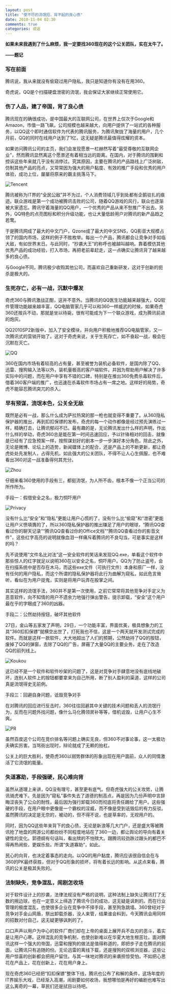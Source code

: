 ```yaml
---
layout: post
title: "使不尽的流氓招，背不起的良心债"
date: 2010-11-04 02:30
comments: true
categories: 说话
---
```

**如果未来我遇到了什么麻烦，我一定要找360现在的这个公关团队，实在太牛了。**

**——题记**


### 写在前面

腾讯说，我从来就没有偷窥过用户隐私，我只是知道你有没有在用360。

奇虎说，QQ是个扫描硬盘泄密的流氓，我会保证大家继续正常使用它。

 

### 伤了人品，建了帝国，背了良心债

腾讯现在的确很成功，是中国最大的互联网公司，在世界上仅次于Google和Amazon，市值一路飞飙，公司规模也越来越大，向用户提供了一站式的各种服务，以QQ这个即时通信软件为代表的腾讯服务，为腾讯聚拢了海量的用户，几个月前，QQ的同时在线用户达到了1亿，这无疑是腾讯最值得炫耀的资本。<!-- more -->

如果访问腾讯公司的主页，我们会发现愿景一栏赫然写着“最受尊敬的互联网企业”，然而腾讯显然离这个愿景还有着相当远的距离。在国内，对于腾讯的围剿和控诉这些年来就几乎没有消停过。究其原因，主要在腾讯的产品路线上广泛树敌，仿制其他产品的亮点，又常常因为强大的用户黏度、有效的推广手段和优秀的用户体验，成功上位，屡屡将原来的霸主挑落马下。

![Tencent](http://static.cnbetacdn.com/newsimg/101104/1257100952615664.jpg)

腾讯被称为IT界的“全民公敌”并不为过，个人消费领域几乎到处都有企鹅驻扎的痕迹。联众游戏是第一个成功被腾讯击败的公司，随着QQ游戏的风行，联众也逐渐被大家遗忘。腾讯守着海量的QQ用户，一个优秀的产品从来不愁推广不出去。另外，QQ特色的点亮图标和积分升级功能，也让大量低龄用户对腾讯的新产品趋之若鹜。

于是腾讯网成了最大的中文门户，Qzone成了最大的中文SNS，QQ影音大规模占领了的国内市场，这样的例子不胜枚举。每出一个产品，腾讯都会让竞争对手如临大敌，有如世界末日。与此同时，“抄袭大王”的称呼也被越叫越响。靠着模仿其他优秀产品的成功经验，打入市场，再把老前辈赶走，这一点确实让腾讯背了越来越多的良心债。

与Google不同，腾讯极少收购其他公司，而喜欢自己重新研发，这对于创新的扼杀是极大的。

 

### 生死存亡，必有一战，沉默中爆发

奇虎360与腾讯激战正酣，这并不意外。当腾讯的QQ医生功能越来越强大，QQ软件管理功能越来越丰富，QQ电脑管家几乎可以和360一样威武的时候，如果奇虎360还按兵不动，那就是坐以待毙，很有可能成为下一个联众游戏，成为腾讯前进的炮灰。

QQ2010SP2新版中，加入了安全模块，并向用户积极地推荐QQ电脑管家，又一次腾讯式的营销开始了。这对于奇虎来说，关乎生死存亡，如不奋起一战，极会在沉默在灭亡。

![QQ](http://static.cnbetacdn.com/newsimg/101104/1257101747705428.gif)

360在国内市场有着较高的占有量，甚至被誉为装机必备软件，是国内除了QQ、迅雷、搜狗输入法等以外，装机量极高的客户端软件。并因为帮助用户解决了许多实际中的问题，而在用户中享有不错的口碑，特别是在推出360免费杀毒软件后，借着360客户端的推广，也迅速在杀毒软件市场占有一席之地。这样好的局势，奇虎不能容忍腾讯突兀的杀入。

 

### 早有预谋，流氓本色，公关全无敌

既然是必有一战，那么什么成为萨拉热窝的那一枪也就变得不重要了。从360隐私保护器的推出，再到扣扣保镖的发布，奇虎的每一个动作都像是经过预先演练过一样，精确打击，让腾讯郁闷不已。最有趣的是，无论腾讯发出什么样的声明，作出什么样的举动，奇虎360总是能在第一时间迅速回应，予以针锋相对的回击，就像是已经有了应急预案一样，按照谋划好的剧本一步一步演好本分角色。除此之外，无论是微博、论坛上的造势，新闻媒体上的配合，还是产品上的不断更新，都让奇虎处处先发制人，占得先机，如此强大的公关团队，不得不让人心生佩服，也不难看出360对这一战准备得何其充分。

![Zhou](http://static.cnbetacdn.com/newsimg/101104/12571121317246058.png)

仔细来看360使用的手段有三，都挺流氓，为人所不齿，根本不像一个正当公司的所作所为。

手段一：假借安全之名，极力恫吓用户

![Privacy](http://static.cnbetacdn.com/newsimg/101104/12571131005895657.jpg)

没有什么比“安全”和“隐私”更能让用户心慌的了，没有什么比“偷窥”和“泄密”更能让用户义愤填膺的了，所以360隐私保护器的推出赚足了用户的眼球，“腾讯QQ查看过你的聊天记录”“腾讯QQ查看过你的Office文档”“腾讯QQ查看过你的影音文件”，这些红字高亮的说明就像血泪一样痛斥着腾讯的不良勾当，可是事实是这样的吗？

先不说使用“文件名比对法”这一安全软件的笑话来发现QQ.exe，单看这个软件中那些惊人的红字就足以说明360在以安全之名，恫吓用户。QQ为了防止盗号，会在扫描系统中是否存在木马，而这些exe文件（可执行文件）本身和原厂一样，没有任何的用户隐私，而这个所谓的隐私保护器将此行为曲解为窥私，如此危言耸听，看似在为用户捉鬼，实则是将用户玩弄在股掌之间。

其实这样的流氓手法，360并不是第一次使用，之前它常常将其他竞争对手定义为恶意软件，向不知情的用户不遗余力地强行弹出警告，提示卸载，“安全”这个用户最在乎的字眼成了360的凶器。

手段二：公然劫持按钮，破坏其他软件

27日，金山等五家发了声明，29日，一个功能丰富，界面优美，极具想象力的工具“360扣扣保镖”就横空出世了，打死我也不信，这是一个两天就开发测试完成的软件。而就是这样一款软件，大大地超出了人们的预期，公然劫持了QQ的按钮，废掉了QQ的弹窗，去除了QQ的广告，屏蔽了大量QQ的主要业务，走在了改造QQ的前列线上。

![Koukou](http://static.cnbetacdn.com/newsimg/101104/12571241069427830.png)

这已经不是一个软件和软件吵架的问题了，这是对竞争对手肆意地没有底线地破坏，连别人软件上的按钮都要拿来为自己所用，断了别人盈利的渠道，这样的公司真是流氓得史无前例。

手段三：回避自身问题，诋毁竞争对手

在对腾讯的回应进行反击时，360往往回避其中关键的技术问题和丢人的流氓行为，反而在问题外找问题，像什么马化腾领房补等等，借机诋毁，让用户心生不爽。

![PR](http://static.cnbetacdn.com/newsimg/101104/12571251679072961.png)

虽然百度这个公司在竞价排名等问题上确实无良，但360不对事论事，这一太极功夫确实厉害。当骂街出现时，辩论就成了无赖的抬杠。

公关上的巨大胜利，使奇虎360以弱势群体的形象出现在用户面前，众人的同情激活了它流氓的能量。

 

### 失道寡助，手段强硬，民心难向背

虽然从道理上来讲，QQ没有理亏，甚至更有底气。但奇虎强大的公关攻势，让腾讯骑虎难下。先是因为“窥私”事件失去了道德的制高点，再是因为几份声明中言辞晦涩丧失了公众的耐性，最后因为强行卸载360而彻底将责任踢给了用户。这些强硬的手段，在用户眼中更像是一个霸权的淫威，而不像是受到诋毁后的有力反驳。虽然腾讯的决定是无奈的，被动的，但不得不说，也是草率的，无视用户的。

同时，因为QQ这些年来背下的良心债，无论是新浪等几大门户，还是盛大等被腾讯抢了地盘的网游公司都纷纷不同程度地站在了360一边，都让舆论的导向有着关键性的变化。郭德纲有句话叫，看出殡的不怕殡大。跟腾讯较劲跌过跟头的都巴不得再热闹些，更娱乐些。所谓“失道寡助”，如此。

民心的向背，也决定着事态的走向。以QQ的用户黏度，腾讯应该很自信会在与360的PK最终获胜，但对于QQ形象的损坏，将有着长远的影响。从这点来看，腾讯的公关是极其失败的。

 

### 法制缺失，竞争混乱，闹剧怎收场

对于软件设计上的抄袭，法律法规没有严格的说明，这种法制上缺失让腾讯打了无数的擦边球，也在一定意义上缔造了腾讯今日的成功，这无疑是讽刺的。而在行业管理的极度混乱，也使很多企业在竞争中不择手段，甚至狗急跳墙。360曾经对于竞争对手金山网盾，祭出卸载杀器，没人来管，结果谁会料到，今天腾讯会用同样的招数对付自己，这无疑更够讽刺的了。

口口声声以用户为中心的软件厂商们却在上帝的桌面上展开兵不血刃的恶斗，着实是让用户心寒。这样混乱的竞争机制，也使创新难以在华夏大地生根茁壮。面对腾讯这样一个强大的帝国，迅雷和搜狗的做法是值得称道的，即把步子走在腾讯的前面，让腾讯只有追随的份。无论迅雷的离线下载，还是搜狗的双核浏览器，这些让用户惊喜的创新都会把用户留住。与其一味地对腾讯的来袭担惊受怕，不如把心思花在产品上，花在创新上，花在用户身上。

现在奇虎360已经把“扣扣保镖”整体下线，腾讯也公布了和解的条件，这场年度的IT界娱乐大戏，已经渐入高潮，闹剧要如何收场，我想哪怕是再好的编剧也难写出这么离奇的一幕，草民们还是拭目以待吧。